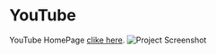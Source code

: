 # YouTube
YouTube HomePage [clike here](https://youtubehomepagmoni.netlify.app/).
![Project Screenshot]("https://github.com/Monika1201/YouTube/blob/main/images/Screenshot%202024-12-07%20015240.png")

